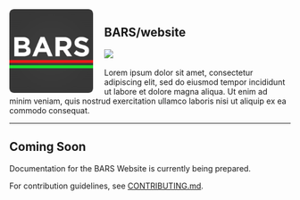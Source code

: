 <img width="150" height="150" align="left" style="float: left; margin: 0 20px 0 0;" alt="vatACARS Logo" src="https://github.com/stopbars/Website/blob/init/public/docs/assets/BARS.png?raw=true" />

## **BARS/website**

[![](https://img.shields.io/github/issues/stopbars/Website)](https://github.com/stopbars/Website/issues)

Lorem ipsum dolor sit amet, consectetur adipiscing elit, sed do eiusmod tempor incididunt ut labore et dolore magna aliqua. Ut enim ad minim veniam, quis nostrud exercitation ullamco laboris nisi ut aliquip ex ea commodo consequat. 

---

## Coming Soon

Documentation for the BARS Website is currently being prepared.

For contribution guidelines, see [CONTRIBUTING.md](CONTRIBUTING.md).

